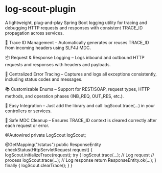 # log-scout-plugin
A lightweight, plug-and-play Spring Boot logging utility for tracing and debugging HTTP requests and responses with consistent TRACE_ID propagation across services.

🔗 Trace ID Management – Automatically generates or reuses TRACE_ID from incoming headers using SLF4J MDC.

📦 Request & Response Logging – Logs inbound and outbound HTTP requests and responses with headers and payloads.

🚨 Centralized Error Tracing – Captures and logs all exceptions consistently, including status codes and messages.

📚 Customizable Enums – Support for REST/SOAP, request types, HTTP methods, and operation phases (INB_REQ, OUT_RES, etc.).

🔧 Easy Integration – Just add the library and call logScout.trace(...) in your controllers or services.

🧼 Safe MDC Cleanup – Ensures TRACE_ID context is cleared correctly after each request or error.


@Autowired
private LogScout logScout;

@GetMapping("/status")
public ResponseEntity<SuccessResponseDto> checkStatus(HttpServletRequest request) {
    logScout.initializeTrace(request);
    try {
        logScout.trace(...); // Log request
        // process
        logScout.trace(...); // Log response
        return ResponseEntity.ok(...);
    } finally {
        logScout.clearTrace();
    }
}
